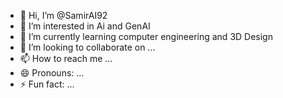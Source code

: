 - 👋 Hi, I’m @SamirAI92
- 👀 I’m interested in Ai and GenAI 
- 🌱 I’m currently learning computer engineering and 3D Design
- 💞️ I’m looking to collaborate on ...
- 📫 How to reach me ...
- 😄 Pronouns: ...
- ⚡ Fun fact: ...

<!---
SamirAI92/SamirAI92 is a ✨ special ✨ repository because its `README.md` (this file) appears on your GitHub profile.
You can click the Preview link to take a look at your changes.
--->

